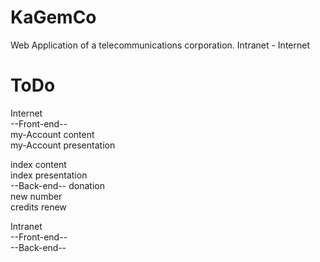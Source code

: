 # KaGemCo
Web Application of a telecommunications corporation. Intranet - Internet

# ToDo
Internet  
--Front-end--  
my-Account content  
my-Account presentation  
  
index content  
index presentation  
--Back-end-- 
donation  
new number  
credits renew  
  
Intranet  
--Front-end--  
--Back-end--  
